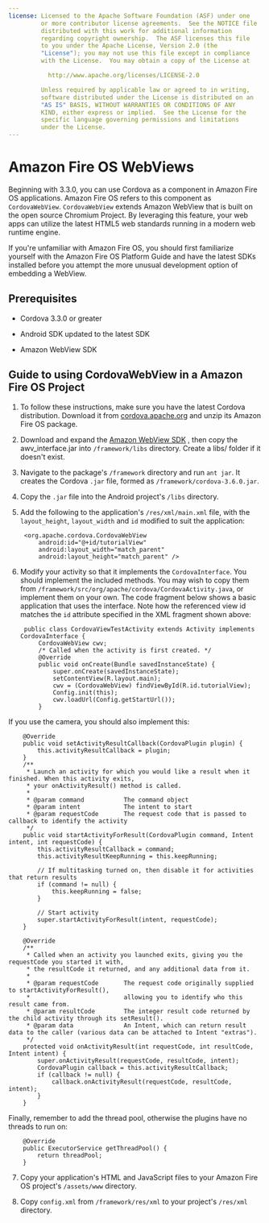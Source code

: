 ```yaml
---
license: Licensed to the Apache Software Foundation (ASF) under one
         or more contributor license agreements.  See the NOTICE file
         distributed with this work for additional information
         regarding copyright ownership.  The ASF licenses this file
         to you under the Apache License, Version 2.0 (the
         "License"); you may not use this file except in compliance
         with the License.  You may obtain a copy of the License at

           http://www.apache.org/licenses/LICENSE-2.0

         Unless required by applicable law or agreed to in writing,
         software distributed under the License is distributed on an
         "AS IS" BASIS, WITHOUT WARRANTIES OR CONDITIONS OF ANY
         KIND, either express or implied.  See the License for the
         specific language governing permissions and limitations
         under the License.
---
```


# Amazon Fire OS WebViews

Beginning with 3.3.0, you can use Cordova as a component in Amazon Fire OS applications. Amazon Fire OS refers to this component as `CordovaWebView`. `CordovaWebView` extends Amazon WebView that is built on the open source Chromium Project. By leveraging this feature, your web apps can utilize the latest HTML5 web standards running in a modern web runtime engine.

If you're unfamiliar with Amazon Fire OS, you should first familiarize
yourself with the Amazon Fire OS Platform Guide and have the latest SDKs installed before you attempt the more unusual development option of embedding a WebView.

## Prerequisites

* Cordova 3.3.0 or greater

* Android SDK updated to the latest SDK

* Amazon WebView SDK

## Guide to using CordovaWebView in a Amazon Fire OS Project

1. To follow these instructions, make sure you have the latest Cordova
   distribution. Download it from
   [cordova.apache.org](http://cordova.apache.org) and unzip its
   Amazon Fire OS package.
   
2. Download and expand the [Amazon WebView SDK](https://developer.amazon.com/sdk/fire/IntegratingAWV.html#installawv) , then copy the awv_interface.jar into `/framework/libs` directory. Create a libs/ folder if it doesn't exist.

3. Navigate to the package's `/framework` directory and run
   `ant jar`. It creates the Cordova `.jar` file, formed as
   `/framework/cordova-3.6.0.jar`.

4. Copy the `.jar` file into the Android project's `/libs` directory.

5. Add the following to the application's `/res/xml/main.xml` file,
   with the `layout_height`, `layout_width` and `id` modified to suit
   the application:

        <org.apache.cordova.CordovaWebView
            android:id="@+id/tutorialView"
            android:layout_width="match_parent"
            android:layout_height="match_parent" />

6. Modify your activity so that it implements the `CordovaInterface`.  You should implement the included methods.  You may wish to copy them from `/framework/src/org/apache/cordova/CordovaActivity.java`, or implement them on your own.  The code fragment below shows a basic application that uses the interface. Note how the referenced view id matches the `id` attribute specified in the XML fragment shown above:

        public class CordovaViewTestActivity extends Activity implements CordovaInterface {
            CordovaWebView cwv;
            /* Called when the activity is first created. */
            @Override
            public void onCreate(Bundle savedInstanceState) {
                super.onCreate(savedInstanceState);
                setContentView(R.layout.main);
                cwv = (CordovaWebView) findViewById(R.id.tutorialView);
                Config.init(this);
                cwv.loadUrl(Config.getStartUrl());
            }

If you use the camera, you should also implement this:

        @Override
        public void setActivityResultCallback(CordovaPlugin plugin) {
            this.activityResultCallback = plugin;
        }
        /**
         * Launch an activity for which you would like a result when it finished. When this activity exits,
         * your onActivityResult() method is called.
         *
         * @param command           The command object
         * @param intent            The intent to start
         * @param requestCode       The request code that is passed to callback to identify the activity
         */
        public void startActivityForResult(CordovaPlugin command, Intent intent, int requestCode) {
            this.activityResultCallback = command;
            this.activityResultKeepRunning = this.keepRunning;

            // If multitasking turned on, then disable it for activities that return results
            if (command != null) {
                this.keepRunning = false;
            }

            // Start activity
            super.startActivityForResult(intent, requestCode);
        }

        @Override
        /**
         * Called when an activity you launched exits, giving you the requestCode you started it with,
         * the resultCode it returned, and any additional data from it.
         *
         * @param requestCode       The request code originally supplied to startActivityForResult(),
         *                          allowing you to identify who this result came from.
         * @param resultCode        The integer result code returned by the child activity through its setResult().
         * @param data              An Intent, which can return result data to the caller (various data can be attached to Intent "extras").
         */
        protected void onActivityResult(int requestCode, int resultCode, Intent intent) {
            super.onActivityResult(requestCode, resultCode, intent);
            CordovaPlugin callback = this.activityResultCallback;
            if (callback != null) {
                callback.onActivityResult(requestCode, resultCode, intent);
            }
        }

Finally, remember to add the thread pool, otherwise the plugins have no threads to run on:

        @Override
        public ExecutorService getThreadPool() {
            return threadPool;
        }

7. Copy your application's HTML and JavaScript files to your Amazon Fire OS project's `/assets/www` directory.

8. Copy `config.xml` from `/framework/res/xml` to your project's `/res/xml` directory.
